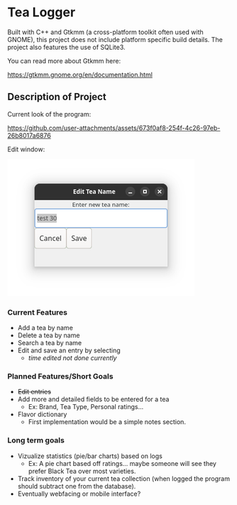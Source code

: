 # Tea Logger
Built with C++ and Gtkmm (a cross-platform toolkit often used with GNOME), this project does not include platform specific build details. The project also features the use of SQLite3.

You can read more about Gtkmm here:

https://gtkmm.gnome.org/en/documentation.html


## Description of Project

Current look of the program:

https://github.com/user-attachments/assets/673f0af8-254f-4c26-97eb-26b8017a6876

Edit window:

![alt text](data/01172025.png)

### Current Features
- Add a tea by name
- Delete a tea by name
- Search a tea by name
- Edit and save an entry by selecting
  - *time edited not done currently*

### Planned Features/Short Goals
- ~~Edit entries~~
- Add more and detailed fields to be entered for a tea
  - Ex: Brand, Tea Type, Personal ratings...
- Flavor dictionary
  - First implementation would be a simple notes section.

### Long term goals
- Vizualize statistics (pie/bar charts) based on logs
  - Ex: A pie chart based off ratings... maybe someone will see they prefer Black Tea over most varieties.
- Track inventory of your current tea collection (when logged the program should subtract one from the database).
- Eventually webfacing or mobile interface?
